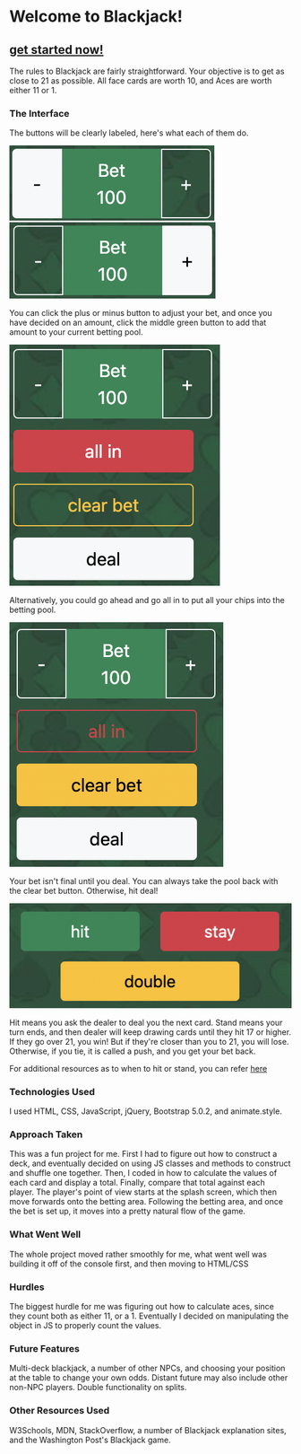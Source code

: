 # Welcome to Blackjack!

## [get started now!](https://francis-project-one.netlify.app/)

The rules to Blackjack are fairly straightforward. Your objective is to get as close to 21 as possible. All face cards are worth 10, and Aces are worth either 11 or 1.

### The Interface

The buttons will be clearly labeled, here's what each of them do.

![Bet Minus Button](/assets/readme-info/bet-minus.png) ![Bet Plus Button](/assets/readme-info/bet-plus.png)

You can click the plus or minus button to adjust your bet, and once you have decided on an amount, click the middle green button to add that amount to your current betting pool.

![All In Button](/assets/readme-info/all-in.png)

Alternatively, you could go ahead and go all in to put all your chips into the betting pool.

![Clear Bet Button](/assets/readme-info/clear-bet.png)

Your bet isn't final until you deal. You can always take the pool back with the clear bet button. Otherwise, hit deal!

![Hit Stand Double Buttons](/assets/readme-info/hit-stay-double.png)

Hit means you ask the dealer to deal you the next card. Stand means your turn ends, and then dealer will keep drawing cards until they hit 17 or higher. If they go over 21, you win! But if they're closer than you to 21, you will lose. Otherwise, if you tie, it is called a push, and you get your bet back.

For additional resources as to when to hit or stand, you can refer [here](https://blog.betway.com/casino/blackjack-strategy-101-what-is-the-hit-stand-betting-system/)

### Technologies Used

I used HTML, CSS, JavaScript, jQuery, Bootstrap 5.0.2, and animate.style.

### Approach Taken

This was a fun project for me. First I had to figure out how to construct a deck, and eventually decided on using JS classes and methods to construct and shuffle one together. Then, I coded in how to calculate the values of each card and display a total. Finally, compare that total against each player. The player's point of view starts at the splash screen, which then move forwards onto the betting area. Following the betting area, and once the bet is set up, it moves into a pretty natural flow of the game.

### What Went Well

The whole project moved rather smoothly for me, what went well was building it off of the console first, and then moving to HTML/CSS

### Hurdles

The biggest hurdle for me was figuring out how to calculate aces, since they count both as either 11, or a 1. Eventually I decided on manipulating the object in JS to properly count the values.

### Future Features

Multi-deck blackjack, a number of other NPCs, and choosing your position at the table to change your own odds. Distant future may also include other non-NPC players. Double functionality on splits.

### Other Resources Used

W3Schools, MDN, StackOverflow, a number of Blackjack explanation sites, and the Washington Post's Blackjack game.